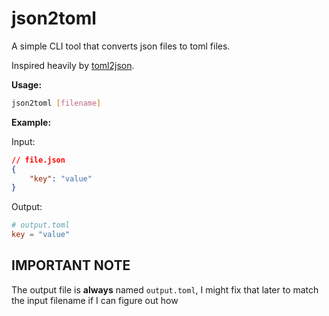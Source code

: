 # json2toml

A simple CLI tool that converts json files to toml files.

Inspired heavily by [toml2json](https://github.com/woodruffw/toml2json/).

**Usage:**

```sh
json2toml [filename]
```

**Example:**

Input:

```json
// file.json
{
    "key": "value"
}
```

Output:

```toml
# output.toml
key = "value"

```

## IMPORTANT NOTE

The output file is **always** named `output.toml`, I might fix that later to match the input filename if I can figure out how
